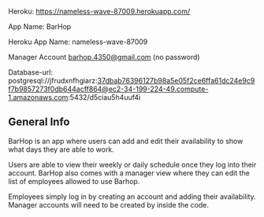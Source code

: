 Heroku:
    https://nameless-wave-87009.herokuapp.com/

App Name: BarHop

  Heroku App Name:
    nameless-wave-87009
    
  Manager Account
  barhop.4350@gmail.com (no password)

  Database-url:
    postgresql://jfrudxnfhgiarz:37dbab76396127b98a5e05f2ce6ffa61dc24e9c9f7b9857273f0db644acff864@ec2-34-199-224-49.compute-1.amazonaws.com:5432/d5ciau5h4uuf4i
    
## General Info
  
BarHop is an app where users can add and edit their availability to show what days they are able to work. 

Users are able to view their weekly or daily schedule once they log into their account. BarHop also comes with a manager view where they can edit the list of employees allowed to use Barhop. 

Employees simply log in by creating an account and adding their availability. Manager accounts will need to be created by inside the code.
